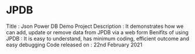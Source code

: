 # JPDB
Title : Json Power DB Demo Project
Description : It demonstrates how we can add, update or remove data from JPDB via a web form
Benifits of using JPDB : It is easy to understand, has minimum coding, efficient outcome and easy debugging
Code released on : 22nd February 2021
